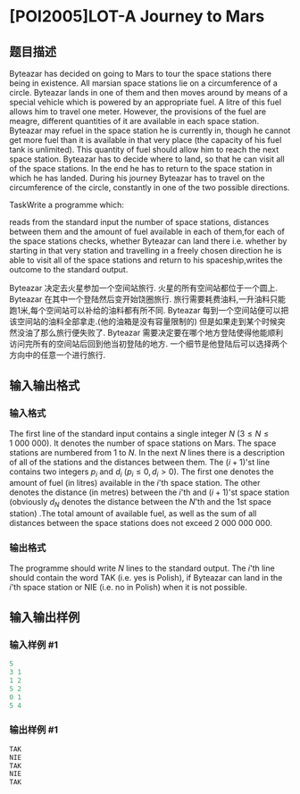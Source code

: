 # [POI2005]LOT-A Journey to Mars

## 题目描述

Byteazar has decided on going to Mars to tour the space stations there being in existence. All marsian space stations lie on a circumference of a circle. Byteazar lands in one of them and then moves around by means of a special vehicle which is powered by an appropriate fuel. A litre of this fuel allows him to travel one meter. However, the provisions of the fuel are meagre, different quantities of it are available in each space station. Byteazar may refuel in the space station he is currently in, though he cannot get more fuel than it is available in that very place (the capacity of his fuel tank is unlimited). This quantity of fuel should allow him to reach the next space station. Byteazar has to decide where to land, so that he can visit all of the space stations. In the end he has to return to the space station in which he has landed. During his journey Byteazar has to travel on the circumference of the circle, constantly in one of the two possible directions.

TaskWrite a programme which:

reads from the standard input the number of space stations, distances between them and the amount of fuel available in each of them,for each of the space stations checks, whether Byteazar can land there i.e. whether by starting in that very station and travelling in a freely chosen direction he is able to visit all of the space stations and return to his spaceship,writes the outcome to the standard output.

Byteazar 决定去火星参加一个空间站旅行. 火星的所有空间站都位于一个圆上. Byteazar 在其中一个登陆然后变开始饶圈旅行. 旅行需要耗费油料,一升油料只能跑1米,每个空间站可以补给的油料都有所不同. Byteazar 每到一个空间站便可以把该空间站的油料全部拿走.(他的油箱是没有容量限制的) 但是如果走到某个时候突然没油了那么旅行便失败了. Byteazar 需要决定要在哪个地方登陆使得他能顺利访问完所有的空间站后回到他当初登陆的地方. 一个细节是他登陆后可以选择两个方向中的任意一个进行旅行.

## 输入输出格式

### 输入格式

The first line of the standard input contains a single integer $N$ ($3\le N\le 1\ 000\ 000$). It denotes the number of space stations on Mars. The space stations are numbered from $1$ to $N$. In the next $N$ lines there is a description of all of the stations and the distances between them. The $(i+1)$'st line contains two integers $p_i$ and $d_i$ ($p_i\le 0, d_i>0$). The first one denotes the amount of fuel (in litres) available in the $i$'th space station. The other denotes the distance (in metres) between the $i$'th and $(i+1)$'st space station (obviously $d_N$ denotes the distance between the $N$'th and the $1$st space station) .The total amount of available fuel, as well as the sum of all distances between the space stations does not exceed $2\ 000\ 000\ 000$.

### 输出格式

The programme should write $N$ lines to the standard output. The $i$'th line should contain the word TAK (i.e. yes is Polish), if Byteazar can land in the $i$'th space station or NIE (i.e. no in Polish) when it is not possible.

## 输入输出样例

### 输入样例 #1

```cpp
5
3 1
1 2
5 2
0 1
5 4
```


### 输出样例 #1

```cpp
TAK
NIE
TAK
NIE
TAK
```


